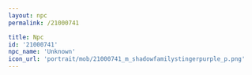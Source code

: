 ```yaml
---
layout: npc
permalink: /21000741

title: Npc
id: '21000741'
npc_name: 'Unknown'
icon_url: 'portrait/mob/21000741_m_shadowfamilystingerpurple_p.png'
---
```

